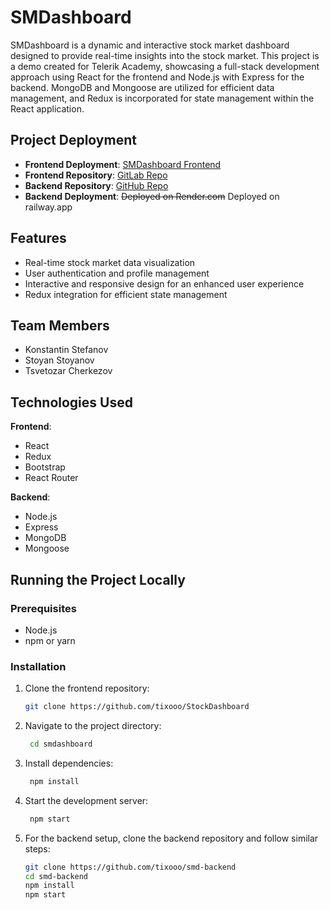 # SMDashboard

SMDashboard is a dynamic and interactive stock market dashboard designed to provide real-time insights into the stock market. This project is a demo created for Telerik Academy, showcasing a full-stack development approach using React for the frontend and Node.js with Express for the backend. MongoDB and Mongoose are utilized for efficient data management, and Redux is incorporated for state management within the React application.

## Project Deployment

- **Frontend Deployment**: [SMDashboard Frontend](https://smdashboard-tixooo-ec2b5662f2a102425c47790ccd84940098ce289abd2b.gitlab.io/stocks)
- **Frontend Repository**: [GitLab Repo](https://github.com/tixooo/StockDashboard)
- **Backend Repository**: [GitHub Repo](https://github.com/tixooo/smd-backend)
- **Backend Deployment**: ~~Deployed on Render.com~~ Deployed on railway.app

## Features

- Real-time stock market data visualization
- User authentication and profile management
- Interactive and responsive design for an enhanced user experience
- Redux integration for efficient state management

## Team Members

- Konstantin Stefanov
- Stoyan Stoyanov
- Tsvetozar Cherkezov

## Technologies Used

**Frontend**:

- React
- Redux
- Bootstrap
- React Router

**Backend**:

- Node.js
- Express
- MongoDB
- Mongoose

## Running the Project Locally

### Prerequisites

- Node.js
- npm or yarn

### Installation

1. Clone the frontend repository:
   ```bash
   git clone https://github.com/tixooo/StockDashboard

2. Navigate to the project directory:
   ```bash
    cd smdashboard
   
3. Install dependencies:
   ```bash
    npm install
   
4. Start the development server:
   ```bash
    npm start

5. For the backend setup, clone the backend repository and follow similar steps:
   ```bash
   git clone https://github.com/tixooo/smd-backend
   cd smd-backend
   npm install
   npm start
